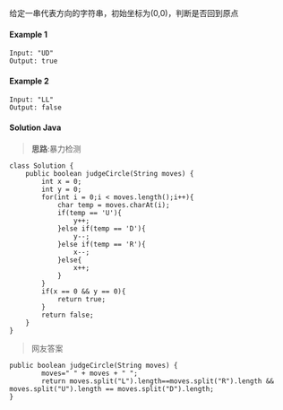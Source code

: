 给定一串代表方向的字符串，初始坐标为(0,0)，判断是否回到原点

#### Example 1

```
Input: "UD"
Output: true
```

#### Example 2

```
Input: "LL"
Output: false
```

#### Solution Java

> **思路**:暴力检测

```
class Solution {
    public boolean judgeCircle(String moves) {
        int x = 0;
        int y = 0;
        for(int i = 0;i < moves.length();i++){
            char temp = moves.charAt(i);
            if(temp == 'U'){
                y++;
            }else if(temp == 'D'){
                y--;
            }else if(temp == 'R'){
                x--;
            }else{
                x++;
            }
        }
        if(x == 0 && y == 0){
            return true;
        }
        return false;
    }
}

```

> 网友答案

```
public boolean judgeCircle(String moves) {
        moves=" " + moves + " ";
        return moves.split("L").length==moves.split("R").length && moves.split("U").length == moves.split("D").length;
}

```